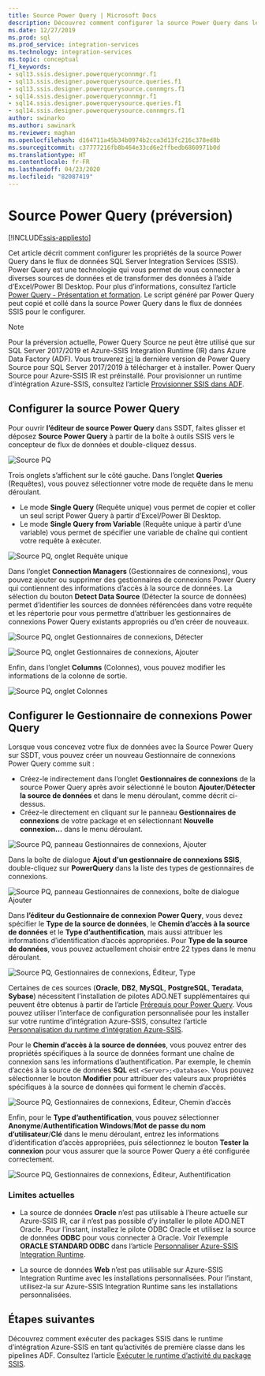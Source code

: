 ```yaml
---
title: Source Power Query | Microsoft Docs
description: Découvrez comment configurer la source Power Query dans le flux de données SQL Server Integration Services
ms.date: 12/27/2019
ms.prod: sql
ms.prod_service: integration-services
ms.technology: integration-services
ms.topic: conceptual
f1_keywords:
- sql13.ssis.designer.powerqueryconnmgr.f1
- sql13.ssis.designer.powerquerysource.queries.f1
- sql13.ssis.designer.powerquerysource.connmgrs.f1
- sql14.ssis.designer.powerqueryconnmgr.f1
- sql14.ssis.designer.powerquerysource.queries.f1
- sql14.ssis.designer.powerquerysource.connmgrs.f1
author: swinarko
ms.author: sawinark
ms.reviewer: maghan
ms.openlocfilehash: d164711a45b34b0974b2cca3d13fc216c378ed8b
ms.sourcegitcommit: c37777216fb8b464e33cd6e2ffbedb6860971b0d
ms.translationtype: HT
ms.contentlocale: fr-FR
ms.lasthandoff: 04/23/2020
ms.locfileid: "82087419"
---
```

# <a name="power-query-source-preview"></a>Source Power Query (préversion)

[!INCLUDE[ssis-appliesto](../../includes/ssis-appliesto-ssvrpluslinux-asdb-asdw-xxx.md)]

Cet article décrit comment configurer les propriétés de la source Power Query dans le flux de données SQL Server Integration Services (SSIS). Power Query est une technologie qui vous permet de vous connecter à diverses sources de données et de transformer des données à l’aide d’Excel/Power BI Desktop. Pour plus d’informations, consultez l’article [Power Query - Présentation et formation](https://support.office.com/article/power-query-overview-and-learning-ed614c81-4b00-4291-bd3a-55d80767f81d). Le script généré par Power Query peut copié et collé dans la source Power Query dans le flux de données SSIS pour le configurer.
  
> [!NOTE]
> Pour la préversion actuelle, Power Query Source ne peut être utilisé que sur SQL Server 2017/2019 et Azure-SSIS Integration Runtime (IR) dans Azure Data Factory (ADF). Vous trouverez [ici](https://www.microsoft.com/download/details.aspx?id=100619) la dernière version de Power Query Source pour SQL Server 2017/2019 à télécharger et à installer. Power Query Source pour Azure-SSIS IR est préinstallé. Pour provisionner un runtime d’intégration Azure-SSIS, consultez l’article [Provisionner SSIS dans ADF](https://docs.microsoft.com/azure/data-factory/tutorial-deploy-ssis-packages-azure).

## <a name="configure-the-power-query-source"></a>Configurer la source Power Query

Pour ouvrir **l’éditeur de source Power Query** dans SSDT, faites glisser et déposez **Source Power Query** à partir de la boîte à outils SSIS vers le concepteur de flux de données et double-cliquez dessus.  

![Source PQ](media/power-query-source/pq-source.png)

Trois onglets s’affichent sur le côté gauche. Dans l’onglet **Queries** (Requêtes), vous pouvez sélectionner votre mode de requête dans le menu déroulant.
-   Le mode **Single Query** (Requête unique) vous permet de copier et coller un seul script Power Query à partir d’Excel/Power BI Desktop.
-   Le mode **Single Query from Variable** (Requête unique à partir d’une variable) vous permet de spécifier une variable de chaîne qui contient votre requête à exécuter.

![Source PQ, onglet Requête unique](media/power-query-source/pq-source-queries-tab-single.png)

Dans l’onglet **Connection Managers** (Gestionnaires de connexions), vous pouvez ajouter ou supprimer des gestionnaires de connexions Power Query qui contiennent des informations d’accès à la source de données. La sélection du bouton **Detect Data Source** (Détecter la source de données) permet d’identifier les sources de données référencées dans votre requête et les répertorie pour vous permettre d’attribuer les gestionnaires de connexions Power Query existants appropriés ou d’en créer de nouveaux.

![Source PQ, onglet Gestionnaires de connexions, Détecter](media/power-query-source/pq-source-connection-managers-tab-detect.png)

![Source PQ, onglet Gestionnaires de connexions, Ajouter](media/power-query-source/pq-source-connection-managers-tab-add.png)

Enfin, dans l’onglet **Columns** (Colonnes), vous pouvez modifier les informations de la colonne de sortie.

![Source PQ, onglet Colonnes](media/power-query-source/pq-source-columns-tab.png)

## <a name="configure-the-power-query-connection-manager"></a>Configurer le Gestionnaire de connexions Power Query

Lorsque vous concevez votre flux de données avec la Source Power Query sur SSDT, vous pouvez créer un nouveau Gestionnaire de connexions Power Query comme suit :
- Créez-le indirectement dans l’onglet **Gestionnaires de connexions** de la source Power Query après avoir sélectionné le bouton **Ajouter**/**Détecter la source de données** et **<New connection...>** dans le menu déroulant, comme décrit ci-dessus.
- Créez-le directement en cliquant sur le panneau **Gestionnaires de connexions** de votre package et en sélectionnant **Nouvelle connexion...**  dans le menu déroulant.

![Source PQ, panneau Gestionnaires de connexions, Ajouter](media/power-query-source/pq-source-connection-managers-panel-add.png)

Dans la boîte de dialogue **Ajout d'un gestionnaire de connexions SSIS**, double-cliquez sur **PowerQuery** dans la liste des types de gestionnaires de connexions.

![Source PQ, panneau Gestionnaires de connexions, boîte de dialogue Ajouter](media/power-query-source/pq-source-connection-managers-panel-add-dialog.png)

Dans **l’éditeur du Gestionnaire de connexion Power Query**, vous devez spécifier le **Type de la source de données**, le **Chemin d’accès à la source de données** et le **Type d’authentification**, mais aussi attribuer les informations d’identification d’accès appropriées. Pour **Type de la source de données**, vous pouvez actuellement choisir entre 22 types dans le menu déroulant.

![Source PQ, Gestionnaires de connexions, Éditeur, Type](media/power-query-source/pq-source-connection-manager-editor-kind.png)

Certaines de ces sources (**Oracle**, **DB2**, **MySQL**, **PostgreSQL**, **Teradata**, **Sybase**) nécessitent l’installation de pilotes ADO.NET supplémentaires qui peuvent être obtenus à partir de l’article [Prérequis pour Power Query](/power-bi/desktop-data-source-prerequisites). Vous pouvez utiliser l’interface de configuration personnalisée pour les installer sur votre runtime d’intégration Azure-SSIS, consultez l’article [Personnalisation du runtime d’intégration Azure-SSIS](https://docs.microsoft.com/azure/data-factory/how-to-configure-azure-ssis-ir-custom-setup).

Pour le **Chemin d’accès à la source de données**, vous pouvez entrer des propriétés spécifiques à la source de données formant une chaîne de connexion sans les informations d’authentification. Par exemple, le chemin d’accès à la source de données **SQL** est `<Server>;<Database>`. Vous pouvez sélectionner le bouton **Modifier** pour attribuer des valeurs aux propriétés spécifiques à la source de données qui forment le chemin d’accès.

![Source PQ, Gestionnaires de connexions, Éditeur, Chemin d’accès](media/power-query-source/pq-source-connection-manager-editor-path.png)

Enfin, pour le **Type d’authentification**, vous pouvez sélectionner **Anonyme**/**Authentification Windows**/**Mot de passe du nom d’utilisateur**/**Clé** dans le menu déroulant, entrez les informations d’identification d’accès appropriées, puis sélectionnez le bouton **Tester la connexion** pour vous assurer que la source Power Query a été configurée correctement.

![Source PQ, Gestionnaires de connexions, Éditeur, Authentification](media/power-query-source/pq-source-connection-manager-editor-authentication.png)

### <a name="current-limitations"></a>Limites actuelles

-   La source de données **Oracle** n’est pas utilisable à l’heure actuelle sur Azure-SSIS IR, car il n’est pas possible d’y installer le pilote ADO.NET Oracle. Pour l’instant, installez le pilote ODBC Oracle et utilisez la source de données **ODBC** pour vous connecter à Oracle. Voir l’exemple **ORACLE STANDARD ODBC** dans l’article [Personnaliser Azure-SSIS Integration Runtime](https://docs.microsoft.com/azure/data-factory/how-to-configure-azure-ssis-ir-custom-setup).

-   La source de données **Web** n’est pas utilisable sur Azure-SSIS Integration Runtime avec les installations personnalisées. Pour l’instant, utilisez-la sur Azure-SSIS Integration Runtime sans les installations personnalisées.

## <a name="next-steps"></a>Étapes suivantes
Découvrez comment exécuter des packages SSIS dans le runtime d’intégration Azure-SSIS en tant qu’activités de première classe dans les pipelines ADF. Consultez l’article [Exécuter le runtime d’activité du package SSIS](https://docs.microsoft.com/azure/data-factory/how-to-invoke-ssis-package-ssis-activity).
